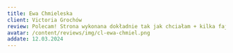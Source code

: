 ```yaml
---
title: Ewa Chmieleska
client: Victoria Grochów
review: Polecam! Strona wykonana dokładnie tak jak chciałam + kilka fajnych pomysłów ze strony Pana Przemka. Jestem bardzo zadowolona :)
avatar: /content/reviews/img/cl-ewa-chmiel.png
addate: 12.03.2024
---
```

